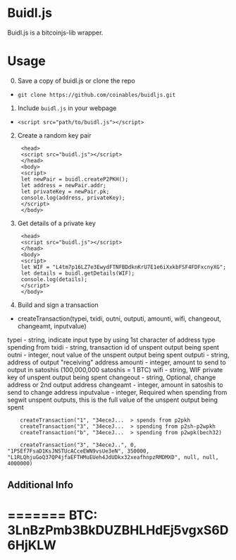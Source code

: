 # Buidl.js 

Buidl.js is a bitcoinjs-lib wrapper. 


# Usage
0. Save a copy of buidl.js or clone the repo

 *  `git clone https://github.com/coinables/buidljs.git`
 
 
1. Include `buidl.js` in your webpage

 *  `<script src="path/to/buidl.js"></script>`


2. Create a random key pair

        <head>
		<script src="buidl.js"></script>
		</head>
		<body>
		<script>
		let newPair = buidl.createP2PKH();
		let address = newPair.addr;
		let privateKey = newPair.pk;
		console.log(address, privateKey);
		</script>
		</body>


3. Get details of a private key

        <head>
		<script src="buidl.js"></script>
		</head>
		<body>
		<script>
		let WIF = "L4tm7p16LZ7e3EwydFTNFBDdknKrU7E1e6iXxkbFSF4FDFxcnyXG";
		let details = buidl.getDetails(WIF);
		console.log(details);
		</script>
		</body>

		
4. Build and sign a transaction 

 * createTransaction(typei, txidi, outni, outputi, amounti, wifi, changeout, changeamt, inputvalue)
 
 typei - string, indicate input type by using 1st character of address type spending from
 txidi - string, transaction id of unspent output being spent
 outni - integer, nout value of the unspent output being spent
 outputi - string, address of output "receiving" address
 amounti - integer, amount to send to output in satoshis (100,000,000 satoshis = 1 BTC)
 wifi - string, WIF private key of unspent output being spent
 changeout - string, Optional, change address or 2nd output address
 changeamt - integer, amount in satoshis to send to change address 
 inputvalue - integer, Required when spending from segwit unspent outputs, this is the full value of the unspent output being spent
 
		createTransaction("1", "34eceJ...  > spends from p2pkh
		createTransaction("3", "34eceJ...  > spending from p2sh-p2wpkh
		createTransaction("b", "34eceJ...  > spending from p2wpk(bech32)

		createTransaction("3", "34eceJ..", 0, "1P5Ef7FsaD1KsJNSTUcACceEWN9vsUe3eN", 350000, "L1RLQhjuGoQ37QP4jfaEFTHMuEUeh4JdUDkx32xeafhnpzRMDMXD", null, null, 4000000)


## Additional Info

		
=======
BTC:  3LnBzPmb3BkDUZBHLHdEj5vgxS6D6HjKLW
=======

